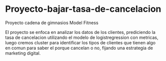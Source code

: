 # Proyecto-bajar-tasa-de-cancelacion
Proyecto cadena de gimnasios Model Fitness

El proyecto se enfoca en analizar los datos de los clientes, prediciendo la tasa de cancelacion utilizando el modelo de logistregression con metricas, luego cremos cluster para identificar los tipos de clientes que tienen algo en comun para saber el porque cancelan o no, fijando una estrategia de marketing digital.
